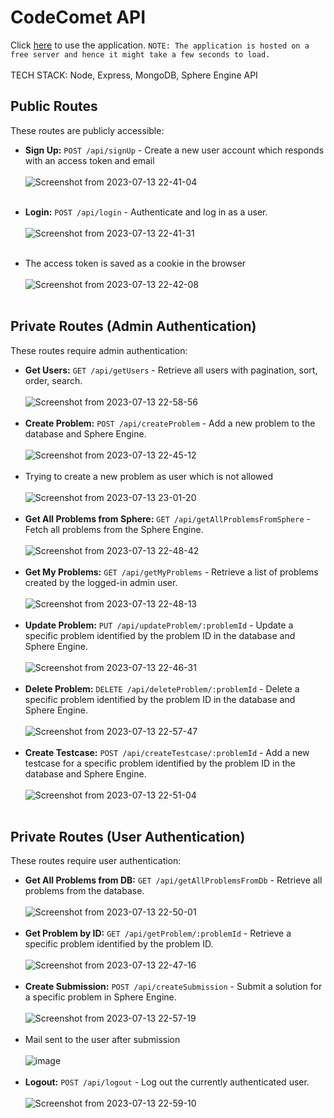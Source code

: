 
# CodeComet API 
Click [here](https://cometcode.onrender.com) to use the application.
`NOTE: The application is hosted on a free server and hence it might take a few seconds to load.`<br><br>
TECH STACK: Node, Express, MongoDB, Sphere Engine API

## Public Routes

These routes are publicly accessible:

* **Sign Up:** `POST /api/signUp` - Create a new user account which responds with an access token and email<br><br>
  ![Screenshot from 2023-07-13 22-41-04](https://github.com/PriyanKishoreMS/cometLabs/assets/80768547/0f3678ff-d459-4b10-b1df-8e7458fd7ec9)<br><br>
* **Login:** `POST /api/login` - Authenticate and log in as a user.<br><br>
![Screenshot from 2023-07-13 22-41-31](https://github.com/PriyanKishoreMS/cometLabs/assets/80768547/a29bf2fe-79b8-4e51-9b07-c2dd6292b3e0)<br><br>

* The access token is saved as a cookie in the browser<br><br>
![Screenshot from 2023-07-13 22-42-08](https://github.com/PriyanKishoreMS/cometLabs/assets/80768547/6f7094fd-ec96-45bb-8ffc-0f5afc4fd5e7)<br><br>
## Private Routes (Admin Authentication)

These routes require admin authentication:

* **Get Users:** `GET /api/getUsers` - Retrieve all users with pagination, sort, order, search.<br><br>
  ![Screenshot from 2023-07-13 22-58-56](https://github.com/PriyanKishoreMS/cometLabs/assets/80768547/a1fceb43-b0d7-480e-af6a-b40b6e59f867)<br><br>
* **Create Problem:** `POST /api/createProblem` - Add a new problem to the database and Sphere Engine.<br><br>
  ![Screenshot from 2023-07-13 22-45-12](https://github.com/PriyanKishoreMS/cometLabs/assets/80768547/b67907e6-3091-4766-a0db-a0e781eaf5fb)<br><br>
* Trying to create a new problem as user which is not allowed<br><br>
  ![Screenshot from 2023-07-13 23-01-20](https://github.com/PriyanKishoreMS/cometLabs/assets/80768547/798639eb-acd9-4e82-9aba-fb30bc9c2a8a)<br><br>
* **Get All Problems from Sphere:** `GET /api/getAllProblemsFromSphere` - Fetch all problems from the Sphere Engine.<br><br>
  ![Screenshot from 2023-07-13 22-48-42](https://github.com/PriyanKishoreMS/cometLabs/assets/80768547/c779d2bd-ed35-4475-8587-f411b02496bb)<br><br>
* **Get My Problems:** `GET /api/getMyProblems` - Retrieve a list of problems created by the logged-in admin user.<br><br>
  ![Screenshot from 2023-07-13 22-48-13](https://github.com/PriyanKishoreMS/cometLabs/assets/80768547/150b55b5-c580-4d56-9d5b-9e15441d2199)<br><br>
* **Update Problem:** `PUT /api/updateProblem/:problemId` - Update a specific problem identified by the problem ID in the database and Sphere Engine.<br><br>
  ![Screenshot from 2023-07-13 22-46-31](https://github.com/PriyanKishoreMS/cometLabs/assets/80768547/f32ddcdc-047a-43eb-8ff2-0ad8e5afa952)<br><br>
* **Delete Problem:** `DELETE /api/deleteProblem/:problemId` - Delete a specific problem identified by the problem ID in the database and Sphere Engine.<br><br>
  ![Screenshot from 2023-07-13 22-57-47](https://github.com/PriyanKishoreMS/cometLabs/assets/80768547/f2a7546c-2d54-4f32-9c87-f4829da638eb)<br><br>
* **Create Testcase:** `POST /api/createTestcase/:problemId` - Add a new testcase for a specific problem identified by the problem ID in the database and Sphere Engine.<br><br>
  ![Screenshot from 2023-07-13 22-51-04](https://github.com/PriyanKishoreMS/cometLabs/assets/80768547/2634ba96-1aba-4c88-ae8e-f96a34c6c01b)<br><br>

## Private Routes (User Authentication)

These routes require user authentication:

* **Get All Problems from DB:** `GET /api/getAllProblemsFromDb` - Retrieve all problems from the database.<br><br>
  ![Screenshot from 2023-07-13 22-50-01](https://github.com/PriyanKishoreMS/cometLabs/assets/80768547/9fef0d6d-bb1c-40ea-9989-b63e35086a41)<br><br>
* **Get Problem by ID:** `GET /api/getProblem/:problemId` - Retrieve a specific problem identified by the problem ID.<br><br>
  ![Screenshot from 2023-07-13 22-47-16](https://github.com/PriyanKishoreMS/cometLabs/assets/80768547/05b91db4-cf48-41af-b45a-5313891b911f)<br><br>
* **Create Submission:** `POST /api/createSubmission` - Submit a solution for a specific problem in Sphere Engine.<br><br>
  ![Screenshot from 2023-07-13 22-57-19](https://github.com/PriyanKishoreMS/cometLabs/assets/80768547/5c9a993e-81aa-4964-a602-94ddae08563f)<br><br>
* Mail sent to the user after submission<br><br>
  ![image](https://github.com/PriyanKishoreMS/cometLabs/assets/80768547/56480fe8-105d-46ad-9d3b-38287e938df1)<br><br>
* **Logout:** `POST /api/logout` - Log out the currently authenticated user.<br><br>
  ![Screenshot from 2023-07-13 22-59-10](https://github.com/PriyanKishoreMS/cometLabs/assets/80768547/9950882b-7f48-4751-be84-105a011a57f3)<br><br>

